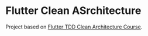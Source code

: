 # Flutter Clean ASrchitecture

Project based on [Flutter TDD Clean Architecture Course](https://www.youtube.com/playlist?list=PLB6lc7nQ1n4iYGE_khpXRdJkJEp9WOech).

